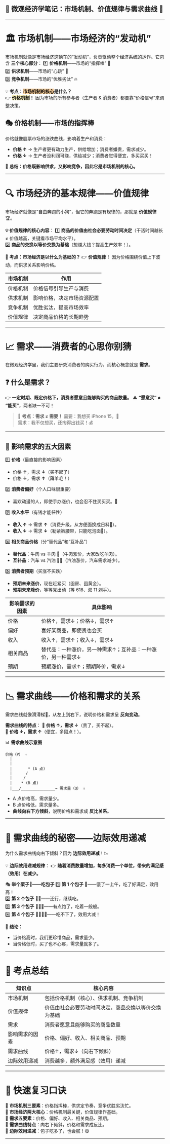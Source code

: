## 📖 **微观经济学笔记：市场机制、价值规律与需求曲线** 🎯

---

# 🏛 **市场机制——市场经济的“发动机”**

市场机制就像是市场经济这辆车的“发动机”，负责驱动整个经济系统的运作。它包含 **三个核心部分**： 
1️⃣ **价格机制**——市场的“指挥棒” 🎻  
2️⃣ **供求机制**——市场的“心跳” 💓  
3️⃣ **竞争机制**——市场的“优胜劣汰” 🔥

💡 **考点：<mark style="background: #FFB86CA6;">市场机制的核心</mark>是什么？**  
👉 **<mark style="background: #FFF3A3A6;">价格机制</mark>！** 因为市场的所有参与者（生产者 & 消费者）都要靠“价格信号”来调整决策。

## 🎭 **价格机制——市场的指挥棒**

价格就像股票市场的涨跌曲线，影响着生产和消费：

- **价格 ↑** → 生产者更有动力生产，供给增加；消费者嫌贵，需求减少。
- **价格 ↓** → 生产者没利润可赚，供给减少；消费者觉得便宜，多买买买！

📌 **总结：价格既影响供求，又影响竞争，因此它是市场机制的核心。**

---

# 🔍 **市场经济的基本规律——价值规律**

市场经济就像是“自由奔跑的小狗”，但它的奔跑是有规律的，那就是 **价值规律** 🏆。

**💡 价值规律的核心内容**：
1️⃣ **商品的价值由社会必要劳动时间决定**（干活时间越长 ≠ 价值越高，关键看市场平均水平）。  
2️⃣ **商品的交换以等价交换为基础**（想赚大钱？提高生产效率！）。

📌 **考点：市场经济是以什么为基础的？** 👉 **价值规律！** 因为价格围绕价值上下波动，而供求关系影响价格。

|**市场机制**|**作用**|
|---|---|
|价格机制|价格信号引导生产与消费|
|供求机制|影响价格，决定市场资源配置|
|竞争机制|优胜劣汰，提高市场效率|
|价值规律|决定商品价格的长期趋势|

---

# 📈 **需求——消费者的心思你别猜**

在微观经济学里，我们主要研究消费者的购买行为，而核心概念就是 **需求**。

## ❓ **什么是需求？**

👉 **一定时期、既定价格下，消费者愿意且能够购买的商品数量。** ⚠️ **“愿意买” ≠ “能买”**，两者缺一不可！

> 📌 **考点：需求 ≠ 需要！** 需要：我想买 iPhone 15。📱  
> 需求：我不仅想买，还掏得出钱买！💰

---

## 🎯 **影响需求的五大因素**

1️⃣ **价格**（最直接的影响因素）

- 价格 **↑**，需求 **↓**（买不起了）
- 价格 **↓**，需求 **↑**（薅羊毛！）

2️⃣ **消费者偏好**（个人口味很重要）

- 喜欢动漫的人，即使手办涨价，也会忍不住买买买。💸

3️⃣ **收入水平**（有钱才能任性）

- **收入 ↑** → 需求 **↑**（消费升级，从方便面换成日料🍣）。
- **收入 ↓** → 需求 **↓**（勒紧裤腰带，只能吃泡面🍜）。

4️⃣ **相关商品价格**（分“替代品”和“互补品”）

- **替代品**：牛肉 vs 羊肉 🍖（牛肉涨价，大家改吃羊肉）。
- **互补品**：汽车 vs 汽油 🚗⛽（汽油涨价，汽车需求减少）。

5️⃣ **消费者预期**（买涨不买跌）

- **预期未来涨价**，现在赶紧买（囤房、囤黄金）。
- **预期未来降价**，等等党出动（等 618、双 11 剁手）。

|**影响需求的因素**|**具体影响**|
|---|---|
|价格|价格↑，需求↓；价格↓，需求↑|
|偏好|喜好某商品，即使贵也会买|
|收入|收入↑，需求↑；收入↓，需求↓|
|相关商品|替代品：一种涨价，另一种需求↑；互补品：一种涨价，另一种需求↓|
|预期|预期涨价，需求↑；预期降价，需求↓|

---

# 📉 **需求曲线——价格和需求的关系**

需求曲线就像滑滑梯🎢，从左上到右下，说明价格和需求呈 **反向变动**。

**需求曲线的特点**： 📌 **价格 ↑，需求 ↓**（贵了，买不起）。  
📌 **价格 ↓，需求 ↑**（便宜，多囤点！）。

📊 **需求曲线示意图**

```plaintext
价格（P） ↑
  |
  |  
  |       * (A 点)
  |      /  
  |     /
  |    * (B 点)
  |___/_______________→ 需求量（Q） ↑
```

- A 点价格高，需求量少。
- B 点价格低，需求量多。
- **曲线向右下方倾斜**，说明价格和需求成 **反比关系**。

---

# 🎈 **需求曲线的秘密——边际效用递减**

为什么需求曲线向右下倾斜？因为 **边际效用递减**！📉

💡 **边际效用递减规律**： 👉 **随着消费数量增加，每多消费一个单位，带来的满足感（效用）在减少。**

🎭 **举个栗子🌰——吃包子**
1️⃣ **第 1 个包子** 🍘——饿了一上午，吃了好满足，效用高！  
2️⃣ **第 2 个包子** 🍘🍘——还行，继续吃。  
3️⃣ **第 3 个包子** 🍘🍘🍘——有点饱了，吃着一般般。  
4️⃣ **第 4 个包子** 🍘🍘🍘🍘——吃不下了，效用大减！

📌 **结论：**

- 当价格高时，我们更珍惜商品，需求量少。
- 当价格低时，买了也不心疼，需求量就多了。

---

# 🎯 **考点总结**

|**知识点**|**核心内容**|
|---|---|
|市场机制|包括价格机制（核心）、供求机制、竞争机制|
|价值规律|价值由社会必要劳动时间决定，商品交换以等价交换为基础|
|需求|消费者愿意且能够购买的商品数量|
|影响需求的因素|价格、偏好、收入、相关商品、预期|
|需求曲线|价格↑，需求↓（向右下倾斜）|
|边际效用递减|消费越多，额外满足感（效用）递减|

---

# 🎯 **快速复习口诀**

📌 **市场机制三要素**：价格指挥棒，供求定节奏，竞争优胜劣汰忙。  
📌 **市场经济两大核心**：价格机制最关键，价值规律作基础。  
📌 **需求五要素**：价格、偏好、收入、相关商品、预期。  
📌 **需求曲线特点**：向右下倾斜，价格和需求成反比。  
📌 **边际效用递减**：包子吃多了，也会腻！😋

---


